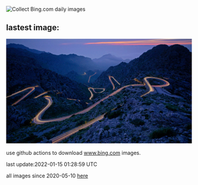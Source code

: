 ![Collect Bing.com daily images](https://github.com/counter2015/bing-daily-images/workflows/Collect%20Bing.com%20daily%20images/badge.svg)
## lastest image:
![](images/SaCalobra.jpg)

use github actions to download www.bing.com images.

last update:2022-01-15 01:28:59 UTC

all images since 2020-05-10 [here](https://github.com/counter2015/bing-daily-images/tree/master/images) 
